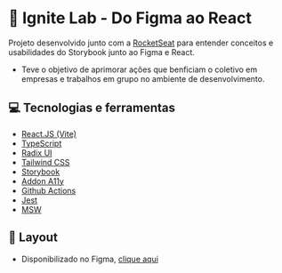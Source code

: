 # 🚀 Ignite Lab - Do Figma ao React
Projeto desenvolvido junto com a [RocketSeat](https://www.rocketseat.com.br/) para entender conceitos e usabilidades do Storybook junto ao Figma e React.
- Teve o objetivo de aprimorar ações que benficiam o coletivo em empresas e trabalhos em grupo no ambiente de desenvolvimento.

## 💻 Tecnologias e ferramentas
- [React.JS (Vite)](https://vitejs.dev/)
- [TypeScript](https://www.typescriptlang.org/)
- [Radix UI](https://www.radix-ui.com/)
- [Tailwind CSS](https://tailwindcss.com/)
- [Storybook](https://storybook.js.org/)
- [Addon A11y](https://www.npmjs.com/package/@storybook/addon-a11y)
- [Github Actions](https://github.com/features/actions)
- [Jest](https://jestjs.io/pt-BR/)
- [MSW](https://mswjs.io/)

## 📱 Layout
- Disponibilizado no Figma, [clique aqui](https://www.figma.com/file/2ws9TBu6IweT00RnFdCo6a/Ignite-Lab-Design-System?node-id=14%3A162)
